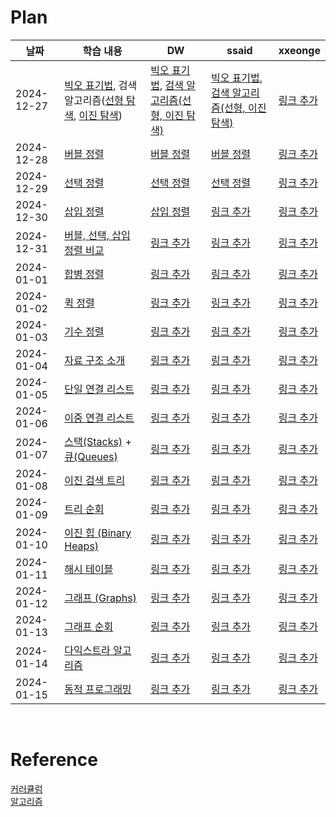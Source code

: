 # Plan

| 날짜        | 학습 내용                                                                                               | DW         | ssaid    | xxeonge    |
|-------------|------------------------------------------------------------------------------------------------------|---------------------|-------------------|-------------------|
| 2024-12-27 | [빅오 표기법](https://github.com/trekhleb/javascript-algorithms#big-o-notation), 검색 알고리즘([선형 탐색](https://github.com/trekhleb/javascript-algorithms/tree/master/src/algorithms/search/linear-search), [이진 탐색](https://github.com/trekhleb/javascript-algorithms/tree/master/src/algorithms/search/binary-search)) | [빅오 표기법](https://river-blinker-42t.notion.site/16a2615bcc3080129a73c260bd2f4b1f?pvs=4), [검색 알고리즘(선형, 이진 탐색)](https://www.notion.so/river-blinker-42t/16a2615bcc3080899771c4fa8a422442)      | [빅오 표기법](https://github.com/swywssaid/TIL/blob/main/algorithm/algorithm-efficiency.md), [검색 알고리즘(선형, 이진 탐색)](https://github.com/swywssaid/TIL/blob/main/algorithm/searching-algorithm.md) | [링크 추가](#)    |
| 2024-12-28 | [버블 정렬](https://github.com/trekhleb/javascript-algorithms/tree/master/src/algorithms/sorting/bubble-sort)                               | [버블 정렬](https://river-blinker-42t.notion.site/16a2615bcc308095a20dc876737229fa?pvs=74)      | [버블 정렬](https://github.com/swywssaid/TIL/blob/main/algorithm/bubble-sort.md)    | [링크 추가](#)    |
| 2024-12-29 | [선택 정렬](https://github.com/trekhleb/javascript-algorithms/tree/master/src/algorithms/sorting/selection-sort)                           | [선택 정렬](https://www.notion.so/river-blinker-42t/16b2615bcc3080b48e9ef74eefa4e52a)      | [선택 정렬](https://github.com/swywssaid/TIL/blob/main/algorithm/selection-sort.md)    | [링크 추가](#)    |
| 2024-12-30 | [삽입 정렬](https://github.com/trekhleb/javascript-algorithms#insertion-sort)                           | [삽입 정렬](https://www.notion.so/river-blinker-42t/16c2615bcc3080359695ddb3c025d80a)      | [링크 추가](#)    | [링크 추가](#)    |
| 2024-12-31 | [버블, 선택, 삽입 정렬 비교](https://github.com/trekhleb/javascript-algorithms#comparison-of-sorting-algorithms) | [링크 추가](#)      | [링크 추가](#)    | [링크 추가](#)    |
| 2024-01-01 | [합병 정렬](https://github.com/trekhleb/javascript-algorithms#merge-sort)                               | [링크 추가](#)      | [링크 추가](#)    | [링크 추가](#)    |
| 2024-01-02 | [퀵 정렬](https://github.com/trekhleb/javascript-algorithms#quick-sort)                                 | [링크 추가](#)      | [링크 추가](#)    | [링크 추가](#)    |
| 2024-01-03 | [기수 정렬](https://github.com/trekhleb/javascript-algorithms#radix-sort)                               | [링크 추가](#)      | [링크 추가](#)    | [링크 추가](#)    |
| 2024-01-04 | [자료 구조 소개](https://github.com/trekhleb/javascript-algorithms#data-structures)                    | [링크 추가](#)      | [링크 추가](#)    | [링크 추가](#)    |
| 2024-01-05 | [단일 연결 리스트](https://github.com/trekhleb/javascript-algorithms#linked-list)                      | [링크 추가](#)      | [링크 추가](#)    | [링크 추가](#)    |
| 2024-01-06 | [이중 연결 리스트](https://github.com/trekhleb/javascript-algorithms#doubly-linked-list)               | [링크 추가](#)      | [링크 추가](#)    | [링크 추가](#)    |
| 2024-01-07 | [스택(Stacks)](https://github.com/trekhleb/javascript-algorithms#stack) + [큐(Queues)](https://github.com/trekhleb/javascript-algorithms#queue) | [링크 추가](#)      | [링크 추가](#)    | [링크 추가](#)    |
| 2024-01-08 | [이진 검색 트리](https://github.com/trekhleb/javascript-algorithms#binary-search-tree)                 | [링크 추가](#)      | [링크 추가](#)    | [링크 추가](#)    |
| 2024-01-09 | [트리 순회](https://github.com/trekhleb/javascript-algorithms#tree-traversal)                          | [링크 추가](#)      | [링크 추가](#)    | [링크 추가](#)    |
| 2024-01-10 | [이진 힙 (Binary Heaps)](https://github.com/trekhleb/javascript-algorithms#heap)                       | [링크 추가](#)      | [링크 추가](#)    | [링크 추가](#)    |
| 2024-01-11 | [해시 테이블](https://github.com/trekhleb/javascript-algorithms#hash-table)                            | [링크 추가](#)      | [링크 추가](#)    | [링크 추가](#)    |
| 2024-01-12 | [그래프 (Graphs)](https://github.com/trekhleb/javascript-algorithms#graph)                             | [링크 추가](#)      | [링크 추가](#)    | [링크 추가](#)    |
| 2024-01-13 | [그래프 순회](https://github.com/trekhleb/javascript-algorithms#graph-traversal)                       | [링크 추가](#)      | [링크 추가](#)    | [링크 추가](#)    |
| 2024-01-14 | [다익스트라 알고리즘](https://github.com/trekhleb/javascript-algorithms#dijkstra-algorithm)            | [링크 추가](#)      | [링크 추가](#)    | [링크 추가](#)    |
| 2024-01-15 | [동적 프로그래밍](https://github.com/trekhleb/javascript-algorithms#dynamic-programming)              | [링크 추가](#)      | [링크 추가](#)    | [링크 추가](#)    |





</br>

# Reference
[커러큘럼](https://www.udemy.com/course/best-javascript-data-structures/?couponCode=ST12MT122624)
</br>
[알고리즘](https://github.com/trekhleb/javascript-algorithms/blob/master/README.ko-KR.md)
